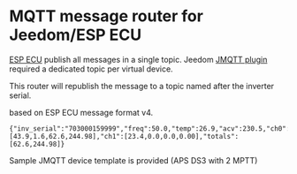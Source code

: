 # MQTT message router for Jeedom/ESP ECU #

[ESP ECU]([http://.com](https://github.com/patience4711/read-APSystems-YC600-QS1-DS3/wiki)https://github.com/patience4711/read-APSystems-YC600-QS1-DS3/wiki) publish all messages in a single topic.
Jeedom [JMQTT plugin](https://domotruc.github.io/jMQTT/fr_FR/) required a dedicated topic per virtual device.

This router will republish the message to a topic named after the inverter serial.

based on ESP ECU message format v4.
```
{"inv_serial":"703000159999","freq":50.0,"temp":26.9,"acv":230.5,"ch0":[43.9,1.6,62.6,244.98],"ch1":[23.4,0.0,0.0,0.00],"totals":[62.6,244.98]}
```

Sample JMQTT device template is provided (APS DS3 with 2 MPTT)
